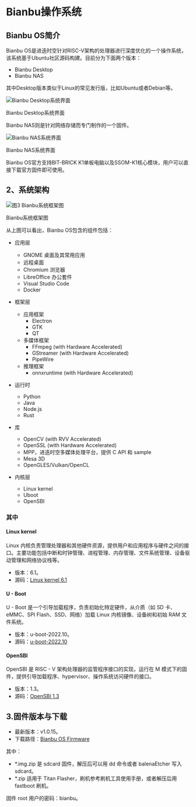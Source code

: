 # Bianbu操作系统

## Bianbu OS简介

Bianbu OS是进迭时空针对RISC-V架构的处理器进行深度优化的一个操作系统，该系统基于Ubuntu社区源码构建。目前分为下面两个版本：

- Bianbu Desktop
- Bianbu NAS

其中Desktop版本类似于Linux的常见发行版，比如Ubuntu或者Debian等。



![Bianbu Desktop系统界面](/img/k1/os/bianbuos.png)
<div style={{textAlign: 'center'}}>Bianbu Desktop系统界面</div>


Bianbu NAS则是针对网络存储而专门制作的一个固件。



![Bianbu NAS系统界面](/img/k1/os/bianbu-nas.png)
<div style={{textAlign: 'center'}}>Bianbu NAS系统界面</div>

Bianbu OS官方支持BIT-BRICK K1单板电脑以及SSOM-K1核心模块，用户可以直接下载官方固件即可使用。

## 2、系统架构
![图3 Bianbu系统框架图](/img/k1/os/os-arch.png)

<div style={{textAlign: 'center'}}> Bianbu系统框架图</div>

从上图可以看出，Bianbu OS包含的组件包括：


- 应用层
  - GNOME 桌面及其常用应用
  - 远程桌面
  - Chromium 浏览器
  - LibreOffice 办公套件
  - Visual Studio Code
  - Docker

- 框架层
  - 应用框架
    - Electron
    - GTK
    - QT
  - 多媒体框架
    - FFmpeg (with Hardware Accelerated)
    - GStreamer (with Hardware Accelerated)
    - PipeWire
  - 推理框架
    - onnxruntime (with Hardware Accelerated)

- 运行时
  - Python
  - Java
  - Node.js
  - Rust

- 库
  - OpenCV (with RVV Accelerated)
  - OpenSSL (with Hardware Accelerated)
  - MPP，进迭时空多媒体处理平台，提供 C API 和 sample
  - Mesa 3D
  - OpenGLES/Vulkan/OpenCL

- 内核层
  - Linux kernel
  - Uboot
  - OpenSBI

### 其中

#### Linux kernel
Linux 内核负责管理处理器和其他硬件资源，提供用户和应用程序与硬件之间的接口。主要功能包括中断和时钟管理、进程管理、内存管理、文件系统管理、设备驱动管理和网络协议栈等。

- 版本：6.1。
- 源码：[Linux kernel 6.1](https://gitee.com/bianbu-linux/linux-6.1)

#### U - Boot
U - Boot 是一个引导加载程序，负责初始化特定硬件，从介质（如 SD 卡、eMMC、SPI Flash、SSD、网络）加载 Linux 内核镜像、设备树和初始 RAM 文件系统。

- 版本：u-boot-2022.10。
- 源码：[u-boot-2022.10](https://gitee.com/bianbu-linux/uboot-2022.10)

#### OpenSBI
OpenSBI 是 RISC - V 架构处理器的监管程序接口的实现，运行在 M 模式下的固件，提供引导加载程序、hypervisor、操作系统访问硬件的接口。

- 版本：1.3。
- 源码：[OpenSBI 1.3](https://gitee.com/bianbu-linux/opensbi)

## 3.固件版本与下载

- 最新版本：v1.0.15。
- 下载路径：[Bianbu OS Firmware](https://archive.spacemit.com/image/k1/version/bianbu/)

其中：

- *.img.zip 是 sdcard 固件，解压后可以用 dd 命令或者 balenaEtcher 写入 sdcard。
- *.zip 适用于 Titan Flasher，刷机参考刷机工具使用手册，或者解压后用 fastboot 刷机。

固件 root 用户的密码：bianbu。
















